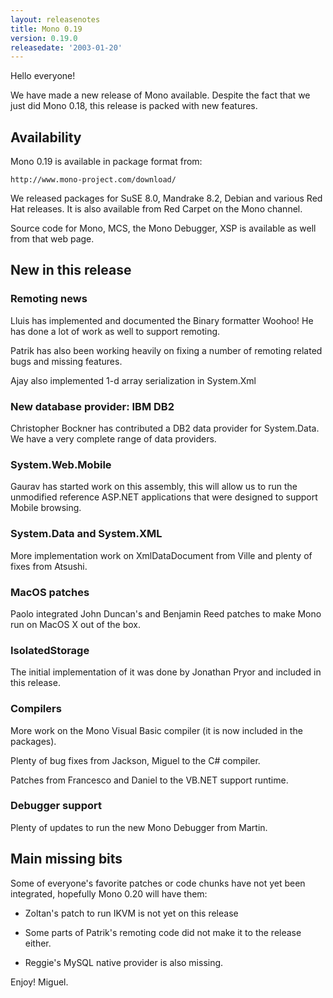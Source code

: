 ```yaml
---
layout: releasenotes
title: Mono 0.19
version: 0.19.0
releasedate: '2003-01-20'
---
```


Hello everyone!

We have made a new release of Mono available.  Despite the fact
that we just did Mono 0.18, this release is packed with new features.

## Availability

Mono 0.19 is available in package format from:

    http://www.mono-project.com/download/

We released packages for SuSE 8.0, Mandrake 8.2, Debian and various
Red Hat releases.  It is also available from Red Carpet on the Mono
channel.

Source code for Mono, MCS, the Mono Debugger, XSP is available as
well from that web page.

## New in this release

### Remoting news

Lluis has implemented and documented the Binary formatter
Woohoo!  He has done a lot of work as well to support
remoting.

Patrik has also been working heavily on fixing a
number of remoting related bugs and missing features.

Ajay also implemented 1-d array serialization in System.Xml

### New database provider: IBM DB2

Christopher Bockner has contributed a DB2 data
provider for System.Data.  We have a very complete
range of data providers.

### System.Web.Mobile

Gaurav has started work on this assembly, this will
allow us to run the unmodified reference ASP.NET
applications that were designed to support Mobile
browsing.

### System.Data and System.XML

More implementation work on XmlDataDocument from Ville
and plenty of fixes from Atsushi.

### MacOS patches

Paolo integrated John Duncan's and Benjamin Reed
patches to make Mono run on MacOS X out of the box.

### IsolatedStorage

The initial implementation of it was done by Jonathan
Pryor and included in this release.

### Compilers

More work on the Mono Visual Basic compiler (it is now
included in the packages).

Plenty of bug fixes from Jackson, Miguel to the C#
compiler.

Patches from Francesco and Daniel to the VB.NET
support runtime.

### Debugger support

Plenty of updates to run the new Mono Debugger from Martin.

## Main missing bits

Some of everyone's favorite patches or code chunks have not yet
been integrated, hopefully Mono 0.20 will have them:

* Zoltan's patch to run IKVM is not yet on this release

* Some parts of Patrik's remoting code did not make it to the
  release either.

* Reggie's MySQL native provider is also missing.

Enjoy!
Miguel.
